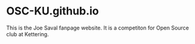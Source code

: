 # OSC-KU.github.io

This is the Joe Saval fanpage website. It is a competiton for Open Source club at Kettering. 
